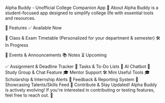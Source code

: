 Alpha Buddy - Unofficial College Companion App
📌 About
Alpha Buddy is a student-focused app designed to simplify college life with essential tools and resources.

🚀 Features
✅ Available Now

📅 Class & Exam Timetable (Personalized for your department & semester)
🛠️ In Progress

📢 Events & Announcements
📚 Notes
⏳ Upcoming

✅ Assignment & Deadline Tracker
📝 Tasks & To-Do Lists
🤖 AI Chatbot
💬 Study Group & Chat Feature
🎓 Mentor Support
🛠️ Mini Useful Tools
🎓 Scholarship & Internship Alerts
📩 Feedback & Reporting System
🌟 Showcasing Talents/Skills Feed
👋 Contribute & Stay Updated!
Alpha Buddy is actively evolving! If you're interested in contributing or testing features, feel free to reach out. 🚀

